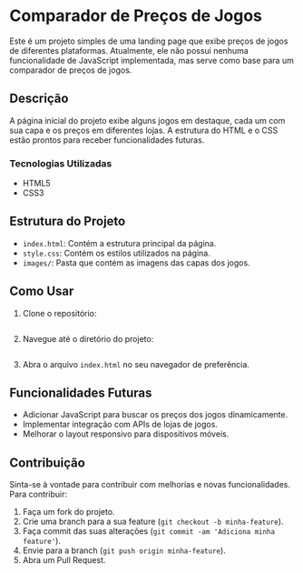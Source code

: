 # Comparador de Preços de Jogos

Este é um projeto simples de uma landing page que exibe preços de jogos de diferentes plataformas. Atualmente, ele não possui nenhuma funcionalidade de JavaScript implementada, mas serve como base para um comparador de preços de jogos.

## Descrição

A página inicial do projeto exibe alguns jogos em destaque, cada um com sua capa e os preços em diferentes lojas. A estrutura do HTML e o CSS estão prontos para receber funcionalidades futuras.

### Tecnologias Utilizadas

- HTML5
- CSS3

## Estrutura do Projeto

- `index.html`: Contém a estrutura principal da página.
- `style.css`: Contém os estilos utilizados na página.
- `images/`: Pasta que contém as imagens das capas dos jogos.

## Como Usar

1. Clone o repositório:
    ```

2. Navegue até o diretório do projeto:
    ```

3. Abra o arquivo `index.html` no seu navegador de preferência.

## Funcionalidades Futuras

- Adicionar JavaScript para buscar os preços dos jogos dinamicamente.
- Implementar integração com APIs de lojas de jogos.
- Melhorar o layout responsivo para dispositivos móveis.

## Contribuição

Sinta-se à vontade para contribuir com melhorias e novas funcionalidades. Para contribuir:

1. Faça um fork do projeto.
2. Crie uma branch para a sua feature (`git checkout -b minha-feature`).
3. Faça commit das suas alterações (`git commit -am 'Adiciona minha feature'`).
4. Envie para a branch (`git push origin minha-feature`).
5. Abra um Pull Request.

